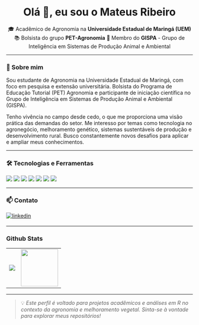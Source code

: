 <h1 align="center">Olá 👋, eu sou o Mateus Ribeiro</h1>

<p align="center">
🎓 Acadêmico de Agronomia na <strong>Universidade Estadual de Maringá (UEM)</strong>  
📚 Bolsista do grupo <strong>PET-Agronomia</strong>  
🧠 Membro do <strong>GISPA</strong> - Grupo de Inteligência em Sistemas de Produção Animal e Ambiental  
</p>

---

### 🌱 Sobre mim

<p> Sou estudante de Agronomia na Universidade Estadual de Maringá, com foco em pesquisa e extensão universitária. Bolsista do Programa de Educação Tutorial (PET) Agronomia e participante de iniciação científica no Grupo de Inteligência em Sistemas de Produção Animal e Ambiental (GISPA).</p>  
<p>Tenho vivência no campo desde cedo, o que me proporciona uma visão prática das demandas do setor. Me interesso por temas como tecnologia no agronegócio, melhoramento genético, sistemas sustentáveis de produção e desenvolvimento rural. Busco constantemente novos desafios para aplicar e ampliar meus conhecimentos.</p>  

---

### 🛠️ Tecnologias e Ferramentas
<p align="left">
  <img src="https://img.shields.io/badge/-Bootstrap-563D7C?style=flat-square&logo=bootstrap&logoColor=white" />
  <img src="https://img.shields.io/badge/-CSS3-1572B6?style=flat-square&logo=css3&logoColor=white" />
  <img src="https://img.shields.io/badge/-Git-F05032?style=flat-square&logo=git&logoColor=white" />
  <img src="https://img.shields.io/badge/-HTML5-E34F26?style=flat-square&logo=html5&logoColor=white" />
  <img src="https://img.shields.io/badge/-JavaScript-F7DF1E?style=flat-square&logo=javascript&logoColor=black" />
  <img src="https://img.shields.io/badge/-R-276DC3?style=flat-square&logo=r&logoColor=white" />
  <img src="https://img.shields.io/badge/-RStudio-75AADB?style=flat-square&logo=rstudio&logoColor=white" />
</p>

---

### 📫 Contato

<div align="left">
<a href="https://linkedin.com/in/www.linkedin.com/in/mateus-ribeiro-dos-santos-251b93370" target="_blank">
<img src=https://img.shields.io/badge/linkedin-%231E77B5.svg?&style=for-the-badge&logo=linkedin&logoColor=white alt=linkedin style="margin-bottom: 5px;" /> 
</a>  
 
 
---
### Github Stats  
<div align="center">
  <table>
    <tr>
      <td>
        <img src="https://github-readme-stats.vercel.app/api?username=M4TEU5RIBEIR0&show_icons=true&count_private=true&hide_border=true" />
      </td>
      <td>
        <img src="https://upload.wikimedia.org/wikipedia/commons/f/f5/Agro_logo.png" height="100px" width="100px" />
      </td>
    </tr>
  </table>
</div>

---

> 💡 *Este perfil é voltado para projetos acadêmicos e análises em R no contexto da agronomia e melhoramento vegetal. Sinta-se à vontade para explorar meus repositórios!*
